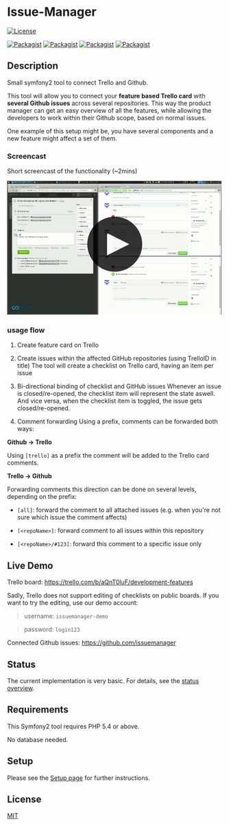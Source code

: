 # Issue-Manager

[![License](https://img.shields.io/packagist/l/loopline-systems/trello-github-issue-manager.svg)](http://opensource.org/licenses/MIT)

[![Packagist](http://img.shields.io/packagist/v/loopline-systems/trello-github-issue-manager.svg)](https://packagist.org/packages/loopline-systems/trello-github-issue-manager)
[![Packagist](http://img.shields.io/packagist/dt/loopline-systems/trello-github-issue-manager.svg)](https://packagist.org/packages/loopline-systems/trello-github-issue-manager)
[![Packagist](http://img.shields.io/packagist/dm/loopline-systems/trello-github-issue-manager.svg)](https://packagist.org/packages/loopline-systems/trello-github-issue-manager)
[![Packagist](http://img.shields.io/packagist/dd/loopline-systems/trello-github-issue-manager.svg)](https://packagist.org/packages/loopline-systems/trello-github-issue-manager)




## Description

Small symfony2 tool to connect Trello and Github.

This tool will allow you to connect your **feature based Trello card** with **several Github issues** across several repositories. This way the product manager can get an easy overview of all the features, while allowing the developers to work within their Github scope, based on normal issues.
 
One example of this setup might be, you have several components and a new feature might affect a set of them. 


### Screencast

Short screencast of the functionality (~2mins)

[![screencast](docs/screenshot_screencast.png)](http://vimeo.com/119217279)




### usage flow

1. Create feature card on Trello

2. Create issues within the affected GitHub repositories (using TrelloID in title)
   The tool will create a checklist on Trello card, having an item per issue


3. Bi-directional binding of checklist and GitHub issues
   Whenever an issue is closed/re-opened, the checklist item will represent the state aswell.
   And vice versa, when the checklist item is toggled, the issue gets closed/re-opened.  


4. Comment forwarding
   Using a prefix, comments can be forwarded both ways:

   
  **Github -> Trello**
  
  Using `[trello]` as a prefix the comment will be added to the Trello card comments. 


  **Trello -> Github**
  
  Forwarding comments this direction can be done on several levels, depending on the prefix:
  
  * `[all]`: forward the comment to all attached issues (e.g. when you're not sure which issue the comment affects)
  
  * `[<repoName>]`: forward comment to all issues within this repository
  
  * `[<repoName>/#123]`: forward this comment to a specific issue only



## Live Demo

Trello board: https://trello.com/b/aQnT0luF/development-features

Sadly, Trello does not support editing of checklists on public boards. If you want to try the editing, use our demo account:

> username: `issuemanager-demo`

> password: `login123`



Connected Github issues: https://github.com/issuemanager



## Status

The current implementation is very basic. For details, see the [status overview](docs/status.md).


## Requirements

This Symfony2 tool requires PHP 5.4 or above. 

No database needed. 


## Setup

Please see the [Setup page](docs/setup.md) for further instructions.


## License

[MIT](LICENSE)
